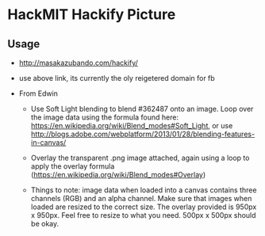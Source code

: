 # HackMIT Hackify Picture

## Usage

* http://masakazubando.com/hackify/
* use above link, its currently the oly reigetered domain for fb 

* From Edwin
	* Use Soft Light blending to blend #362487 onto an image. Loop over the image data using the formula found here: https://en.wikipedia.org/wiki/Blend_modes#Soft_Light, or use http://blogs.adobe.com/webplatform/2013/01/28/blending-features-in-canvas/

	* Overlay the transparent .png image attached, again using a loop to apply the overlay formula (https://en.wikipedia.org/wiki/Blend_modes#Overlay)

	* Things to note: image data when loaded into a canvas contains three channels (RGB) and an alpha channel. Make sure that images when loaded are resized to the correct size. The overlay provided is 950px x 950px. Feel free to resize to what you need. 500px x 500px should be okay.